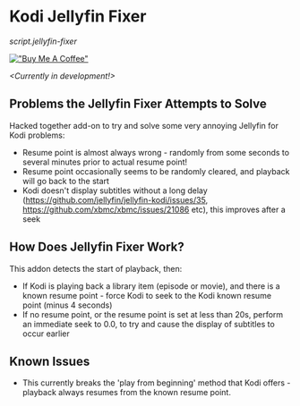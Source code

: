 
Kodi Jellyfin Fixer
===================================

_script.jellyfin-fixer_

[!["Buy Me A Coffee"](https://www.buymeacoffee.com/assets/img/custom_images/orange_img.png)](https://www.buymeacoffee.com/bossanova808)

_<Currently in development!>_

## Problems the Jellyfin Fixer Attempts to Solve
Hacked together add-on to try and solve some very annoying Jellyfin for Kodi problems:
- Resume point is almost always wrong - randomly from some seconds to several minutes prior to actual resume point!
- Resume point occasionally seems to be randomly cleared, and playback will go back to the start
- Kodi doesn't display subtitles without a long delay (https://github.com/jellyfin/jellyfin-kodi/issues/35, https://github.com/xbmc/xbmc/issues/21086 etc), this improves after a seek

## How Does Jellyfin Fixer Work?

This addon detects the start of playback, then:
- If Kodi is playing back a library item (episode or movie), and there is a known resume point - force Kodi to seek to the Kodi known resume point (minus 4 seconds)
- If no resume point, or the resume point is set at less than 20s, perform an immediate seek to 0.0, to try and cause the display of subtitles to occur earlier

## Known Issues

- This currently breaks the 'play from beginning' method that Kodi offers - playback always resumes from the known resume point.







